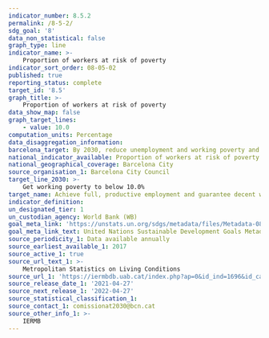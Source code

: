 ```yaml
---
indicator_number: 8.5.2
permalink: /8-5-2/
sdg_goal: '8'
data_non_statistical: false
graph_type: line
indicator_name: >-
    Proportion of workers at risk of poverty
indicator_sort_order: 08-05-02
published: true
reporting_status: complete
target_id: '8.5'
graph_title: >-
    Proportion of workers at risk of poverty
data_show_map: false
graph_target_lines:
    - value: 10.0 
computation_units: Percentage
data_disaggregation_information: 
barcelona_target: By 2030, reduce unemployment and working poverty and eliminate the gender wage gap, with a redoubled effort concerning job placement for people with disabilities
national_indicator_available: Proportion of workers at risk of poverty
national_geographical_coverage: Barcelona City
source_organisation_1: Barcelona City Council
target_line_2030: >-
    Get working poverty to below 10.0%
target_name: Achieve full, productive employment and guarantee decent work for all women and men, including young people and persons with disabilities, as well as equal pay for work of equal value
indicator_definition:
un_designated_tier: 1
un_custodian_agency: World Bank (WB)
goal_meta_link: 'https://unstats.un.org/sdgs/metadata/files/Metadata-08-05-02.pdf'
goal_meta_link_text: United Nations Sustainable Development Goals Metadata (pdf 894kB)
source_periodicity_1: Data available annually
source_earliest_available_1: 2017
source_active_1: true
source_url_text_1: >-
    Metropolitan Statistics on Living Conditions
source_url_1: 'https://iermbdb.uab.cat/index.php?ap=0&id_ind=1696&id_cat=425'
source_release_date_1: '2021-04-27'
source_next_release_1: '2022-04-27'
source_statistical_classification_1: 
source_contact_1: comissionat2030@bcn.cat
source_other_info_1: >-
    IERMB
---
```

